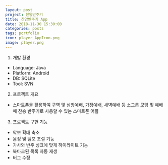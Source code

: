 ```yaml
---
layout: post
project: 찬양반주기
title: 찬양반주기 App
date: 2018-11-30 15:30:00 
categories: posts 
tags: portfolio
icon: player_AppIcon.png
image: player.png
---
```


1) 개발 환경  
 - Language: Java  
 - Platform: Android  
 - DB: SQLite  
 - Tool: SVN 

2) 프로젝트 개요  
 - 스마트폰을 활용하여 구역 및 심방예배, 가정예배, 새벽예배 등 소그룹 모임 및 예배 때 찬송 반주기로 사용할 수 있는 스마트폰 어플

3) 프로젝트 구현 기능  
 - 악보 확대 축소
 - 음정 및 탬포 조절 기능
 - 가사와 반주 싱크에 맞게 하이라이트 기능
 - 북마크된 목록 자동 재생
 - 버그 수정  
 

